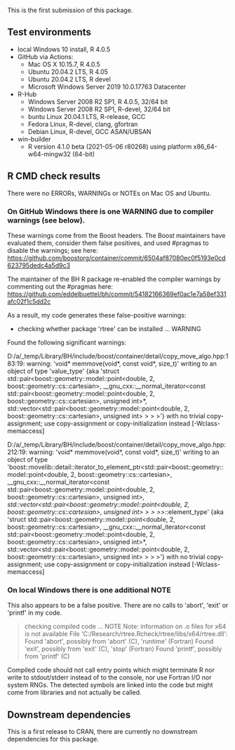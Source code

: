 This is the first submission of this package.

## Test environments

* local Windows 10 install, R 4.0.5
* GitHub via Actions:
  * Mac OS X 10.15.7, R 4.0.5
  * Ubuntu 20.04.2 LTS, R 4.05
  * Ubuntu 20.04.2 LTS, R devel
  * Microsoft Windows Server 2019 10.0.17763 Datacenter
* R-Hub
  * Windows Server 2008 R2 SP1, R 4.0.5, 32/64 bit
  * Windows Server 2008 R2 SP1, R-devel, 32/64 bit
  * buntu Linux 20.04.1 LTS, R-release, GCC
  * Fedora Linux, R-devel, clang, gfortran
  * Debian Linux, R-devel, GCC ASAN/UBSAN
* win-builder
  * R version 4.1.0 beta (2021-05-06 r80268) using platform x86_64-w64-mingw32 (64-bit)

## R CMD check results

There were no ERRORs, WARNINGs or NOTEs on Mac OS and Ubuntu.

### On GitHub Windows there is one WARNING due to compiler warnings (see below).

These warnings come from the Boost headers. The Boost maintainers have evaluated them, consider them false positives, and used #pragmas to disable the warnings; see here:
https://github.com/boostorg/container/commit/6504af87080ec0f5193e0cd623795dedc4a5d9c3

The maintainer of the BH R package re-enabled the compiler warnings by commenting out the #pragmas here:
https://github.com/eddelbuettel/bh/commit/54182166369ef0ac1e7a58ef331afc02f1c5dd2c

As a result, my code generates these false-positive warnings:

* checking whether package 'rtree' can be installed ... WARNING

Found the following significant warnings:

  D:/a/_temp/Library/BH/include/boost/container/detail/copy_move_algo.hpp:183:19: warning: 'void* memmove(void*, const void*, size_t)' writing to an object of type 'value_type' {aka 'struct std::pair<boost::geometry::model::point<double, 2, boost::geometry::cs::cartesian>, __gnu_cxx::__normal_iterator<const std::pair<boost::geometry::model::point<double, 2, boost::geometry::cs::cartesian>, unsigned int>*, std::vector<std::pair<boost::geometry::model::point<double, 2, boost::geometry::cs::cartesian>, unsigned int> > > >'} with no trivial copy-assignment; use copy-assignment or copy-initialization instead [-Wclass-memaccess]

  D:/a/_temp/Library/BH/include/boost/container/detail/copy_move_algo.hpp:212:19: warning: 'void* memmove(void*, const void*, size_t)' writing to an object of type 'boost::movelib::detail::iterator_to_element_ptr<std::pair<boost::geometry::model::point<double, 2, boost::geometry::cs::cartesian>, __gnu_cxx::__normal_iterator<const std::pair<boost::geometry::model::point<double, 2, boost::geometry::cs::cartesian>, unsigned int>*, std::vector<std::pair<boost::geometry::model::point<double, 2, boost::geometry::cs::cartesian>, unsigned int> > > >*>::element_type' {aka 'struct std::pair<boost::geometry::model::point<double, 2, boost::geometry::cs::cartesian>, __gnu_cxx::__normal_iterator<const std::pair<boost::geometry::model::point<double, 2, boost::geometry::cs::cartesian>, unsigned int>*, std::vector<std::pair<boost::geometry::model::point<double, 2, boost::geometry::cs::cartesian>, unsigned int> > > >'} with no trivial copy-assignment; use copy-assignment or copy-initialization instead [-Wclass-memaccess]

### On local Windows there is one additional NOTE

This also appears to be a false positive. There are no calls to 'abort', 'exit' or 'printf' in my code.

> checking compiled code ... NOTE
  Note: information on .o files for x64 is not available
  File 'C:/Research/rtree.Rcheck/rtree/libs/x64/rtree.dll':
    Found 'abort', possibly from 'abort' (C), 'runtime' (Fortran)
    Found 'exit', possibly from 'exit' (C), 'stop' (Fortran)
    Found 'printf', possibly from 'printf' (C)
  
  Compiled code should not call entry points which might terminate R nor
  write to stdout/stderr instead of to the console, nor use Fortran I/O
  nor system RNGs. The detected symbols are linked into the code but
  might come from libraries and not actually be called.


## Downstream dependencies

This is a first release to CRAN, there are currently no downstream dependencies for this package.
